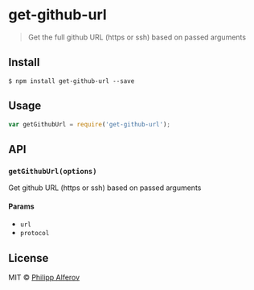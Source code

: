 # get-github-url

> Get the full github URL (https or ssh) based on passed arguments

## Install

```
$ npm install get-github-url --save
```

## Usage
```js
var getGithubUrl = require('get-github-url');
```

## API

### `getGithubUrl(options)`
Get github URL (https or ssh) based on passed arguments

#### Params
- `url`
- `protocol`

## License
MIT © [Philipp Alferov](https://github.com/alferov)
